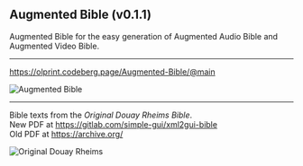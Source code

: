 ## Augmented Bible (v0.1.1)

Augmented Bible for the easy generation of Augmented Audio Bible and Augmented Video Bible.

---
https://olprint.codeberg.page/Augmented-Bible/@main

![Augmented Bible](https://codeberg.org/olprint/Augmented-Bible/raw/branch/main/images/sh0.png)

---
Bible texts from the <i>Original Douay Rheims Bible</i>.  
New PDF at https://gitlab.com/simple-gui/xml2gui-bible  
Old PDF at https://archive.org/

![Original Douay Rheims](https://codeberg.org/olprint/Augmented-Bible/raw/branch/main/images/sh1.png)
